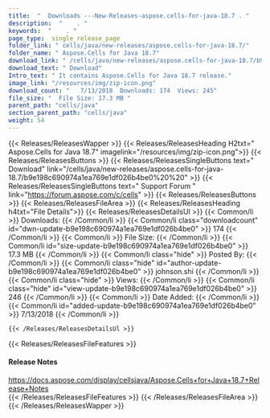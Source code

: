 ```yaml
---
title:  "  Downloads ---New-Releases-aspose.cells-for-java-18.7 . " 
description:  "    . " 
keywords:  "    . " 
page_type:  single_release_page
folder_link: " cells/java/new-releases/aspose.cells-for-java-18.7/"
folder_name: " Aspose.Cells for Java 18.7"
download_link: " /cells/java/new-releases/aspose.cells-for-java-18.7/b9e198c690974a1ea769e1df026b4be0"
download_text: " Download"
Intro_text: " It contains Aspose.Cells for Java 18.7 release."
image_link: "/resources/img/zip-icon.png"
download_count: "   7/13/2018  Downloads: 174  Views: 245"
file_size: "  File Size: 17.3 MB "
parent_path: "cells/java"
section_parent_path: "cells/java"
weight: 54 
---
```


{{< Releases/ReleasesWapper >}}
  {{< Releases/ReleasesHeading H2txt=" Aspose.Cells for Java 18.7" imagelink="/resources/img/zip-icon.png">}}
  {{< Releases/ReleasesButtons >}}
    {{< Releases/ReleasesSingleButtons text=" Download" link="/cells/java/new-releases/aspose.cells-for-java-18.7/b9e198c690974a1ea769e1df026b4be0%20%20" >}}
    {{< Releases/ReleasesSingleButtons text=" Support Forum " link="https://forum.aspose.com/c/cells" >}}
  {{< Releases/ReleasesButtons >}}
  {{< Releases/ReleasesFileArea >}}
    {{< Releases/ReleasesHeading h4txt="File Details">}}
    {{< Releases/ReleasesDetailsUl >}}
            {{< Common/li  >}} Downloads: {{< /Common/li >}} 
      {{< Common/li class="downloadcount" id="dwn-update-b9e198c690974a1ea769e1df026b4be0" >}} 174 {{< /Common/li >}} 
      {{< Common/li  >}} File Size: {{< /Common/li >}} 
      {{< Common/li id="size-update-b9e198c690974a1ea769e1df026b4be0" >}} 17.3 MB {{< /Common/li >}} 
      {{< Common/li  class="hide" >}} Posted By: {{< /Common/li >}} 
      {{< Common/li class="hide" id="author-update-b9e198c690974a1ea769e1df026b4be0" >}} johnson.shi {{< /Common/li >}} 
      {{< Common/li class="hide"  >}} Views: {{< /Common/li >}} 
      {{< Common/li class="hide" id="view-update-b9e198c690974a1ea769e1df026b4be0" >}} 246 {{< /Common/li >}} 
      {{< Common/li  >}} Date Added: {{< /Common/li >}} 
      {{< Common/li id="added-update-b9e198c690974a1ea769e1df026b4be0" >}} 7/13/2018 {{< /Common/li >}} 

    {{< /Releases/ReleasesDetailsUl >}}

  {{< Releases/ReleasesFileFeatures >}}
      <h4>Release Notes</h4><div><a href="https://docs.aspose.com/display/cellsjava/Aspose.Cells+for+Java+18.7+Release+Notes">https://docs.aspose.com/display/cellsjava/Aspose.Cells+for+Java+18.7+Release+Notes</a></div>
  {{< /Releases/ReleasesFileFeatures >}}
 {{< /Releases/ReleasesFileArea >}}
{{< /Releases/ReleasesWapper >}}


